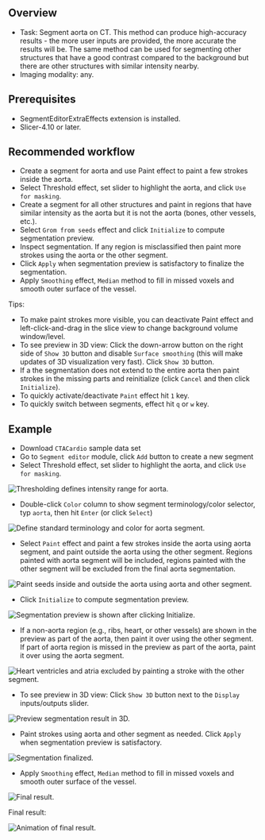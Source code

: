 Overview
--------

- Task: Segment aorta on CT. This method can produce high-accuracy results - the more user inputs are provided, the more accurate the results will be. The same method can be used for segmenting other structures that have a good contrast compared to the background but there are other structures with similar intensity nearby.
- Imaging modality: any.


Prerequisites
-------------

- SegmentEditorExtraEffects extension is installed.
- Slicer-4.10 or later.

Recommended workflow
--------------------

- Create a segment for aorta and use Paint effect to paint a few strokes inside the aorta.
- Select Threshold effect, set slider to highlight the aorta, and click `Use for masking`.
- Create a segment for all other structures and paint in regions that have similar intensity as the aorta but it is not the aorta (bones, other vessels, etc.).
- Select `Grom from seeds` effect and click `Initialize` to compute segmentation preview.
- Inspect segmentation. If any region is misclassified then paint more strokes using the aorta or the other segment.
- Click `Apply` when segmentation preview is satisfactory to finalize the segmentation.
- Apply `Smoothing` effect, `Median` method to fill in missed voxels and smooth outer surface of the vessel.

Tips:
- To make paint strokes more visible, you can deactivate Paint effect and left-click-and-drag in the slice view to change background volume window/level.
- To see preview in 3D view: Click the down-arrow button on the right side of `Show 3D` button and disable `Surface smoothing` (this will make updates of 3D visualization very fast). Click `Show 3D` button.
- If a the segmentation does not extend to the entire aorta then paint strokes in the missing parts and reinitialize (click `Cancel` and then click `Initialize`).
- To quickly activate/deactivate `Paint` effect hit `1` key.
- To quickly switch between segments, effect hit `q` or `w` key.

Example
-------

- Download `CTACardio` sample data set
- Go to `Segment editor` module, click `Add` button to create a new segment
- Select Threshold effect, set slider to highlight the aorta, and click `Use for masking`.

![Thresholding defines intensity range for aorta.](image-001.png)

- Double-click `Color` column to show segment terminology/color selector, typ `aorta`, then hit `Enter` (or click `Select`)

![Define standard terminology and color for aorta segment.](image-002.png)

- Select `Paint` effect and paint a few strokes inside the aorta using aorta segment, and paint outside the aorta using the other segment. Regions painted with aorta segment will be included, regions painted with the other segment will be excluded from the final aorta segmentation.

![Paint seeds inside and outside the aorta using aorta and other segment.](image-003.png)

- Click `Initialize` to compute segmentation preview.

![Segmentation preview is shown after clicking Initialize.](image-004.png)

- If a non-aorta region (e.g., ribs, heart, or other vessels) are shown in the preview as part of the aorta, then paint it over using the other segment. If part of aorta region is missed in the preview as part of the aorta, paint it over using the aorta segment.

![Heart ventricles and atria excluded by painting a stroke with the other segment.](image-005.png)

- To see preview in 3D view: Click `Show 3D` button next to the `Display` inputs/outputs slider.

![Preview segmentation result in 3D.](image-006.png)

- Paint strokes using aorta and other segment as needed. Click `Apply` when segmentation preview is satisfactory.

![Segmentation finalized.](image-007.png)

- Apply `Smoothing` effect, `Median` method to fill in missed voxels and smooth outer surface of the vessel.

![Final result.](image-008.png)

Final result:

![Animation of final result.](image-009.gif)
